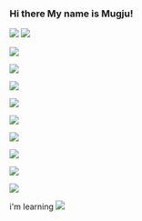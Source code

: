 ### Hi there My name is Mugju!
<!-- node -->
<a href="#" target="_blank"><img src="https://img.shields.io/badge/Node.js-339933?style=flat&logo=Node.js&logoColor=000000"/></a> <a href="#" target="_blank"><img src="https://img.shields.io/badge/AWS-232F3E?style=flat&logo=Amazon AWS&logoColor=FF9900"/></a>
<!-- aws -->
<a href="#" target="_blank"><img src="https://img.shields.io/badge/AWS-232F3E?style=flat&logo=Amazon AWS&logoColor=FF9900"/></a>
<!-- sql -->
<a href="#" target="_blank"><img src="https://img.shields.io/badge/SQL-4479A1?style=flat-square&logo=MySQL&logoColor=000000"/></a>
<!-- python -->
<a href="#" target="_blank"><img src="https://img.shields.io/badge/Python-3776AB?style=flat-square&logo=Python&logoColor=000000"/></a>

<!-- pyqt5 -->
<a href="#" target="_blank"><img src="https://img.shields.io/badge/Pyqt5-3776AB?style=flat-square&logo=Python&logoColor=000000"/></a>

<!-- C -->
<a href="#" target="_blank"><img src="https://img.shields.io/badge/C languge-3776AB?style=flat-square&logo=C&logoColor=000000"/></a>

<!-- C -->
<a href="#" target="_blank"><img src="https://img.shields.io/badge/arduino-3776AB?style=flat-square&logo=Python&logoColor=000000"/></a>

<!-- C -->
<a href="#" target="_blank"><img src="https://img.shields.io/badge/MQTT-3776AB?style=flat-square&logo=Matternet&logoColor=000000"/></a>

<!-- C -->
<a href="#" target="_blank"><img src="https://img.shields.io/badge/Ubuntu-3776AB?style=flat-square&logo=Ubuntu&logoColor=000000"/></a>

<!-- C -->
<a href="#" target="_blank"><img src="https://img.shields.io/badge/Blogger-3776AB?style=flat-square&logo=Blogger&logoColor=000000"/></a>


<!-- C -->
i'm learning
<a href="#" target="_blank"><img src="https://img.shields.io/badge/NGINX-3776AB?style=flat-square&logo=NGINX&logoColor=000000"/></a>

<!--
**mugju/mugju** is a ✨ _special_ ✨ repository because its `README.md` (this file) appears on your GitHub profile.

Here are some ideas to get you started:

- 🔭 I’m currently working on ...
- 🌱 I’m currently learning ...
- 👯 I’m looking to collaborate on ...
- 🤔 I’m looking for help with ...
- 💬 Ask me about ...
- 📫 How to reach me: ...
- 😄 Pronouns: ...
- ⚡ Fun fact: ...
-->
